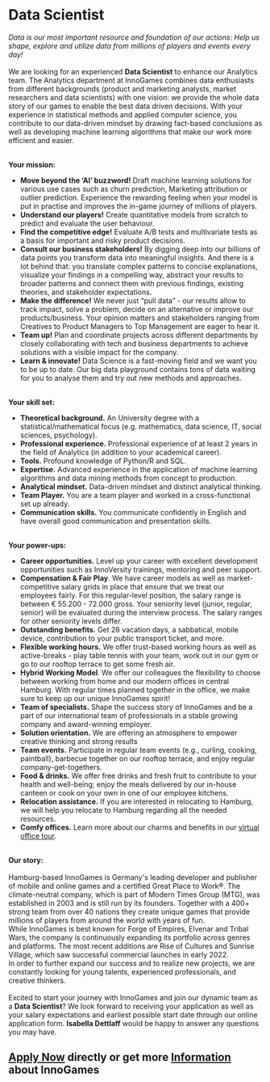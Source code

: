 <h1>Data Scientist</h1>
<p><em>Data is our most important resource and foundation of our actions: Help us shape, explore and utilize data from millions of players and events every day!</em><br /><br />We are looking for an experienced <strong>Data Scientist</strong> to enhance our Analytics team. The Analytics department at InnoGames combines data enthusiasts from different backgrounds (product and marketing analysts, market researchers and data scientists) with one vision: we provide the whole data story of our games to enable the best data driven decisions. With your experience in statistical methods and applied computer science, you contribute to our data-driven mindset by drawing fact-based conclusions as well as developing machine learning algorithms that make our work more efficient and easier.<br /><br /></p><p><strong>Your mission:</strong></p><ul><li><strong>Move beyond the ‘AI’ buzzword!</strong> Draft machine learning solutions for various use cases such as churn prediction, Marketing attribution or outlier prediction. Experience the rewarding feeling when your model is put in practise and improves the in-game journey of millions of players.</li><li><strong>Understand our players!</strong> Create quantitative models from scratch to predict and evaluate the user behaviour.</li><li><strong>Find the competitive edge!</strong> Evaluate A/B tests and multivariate tests as a basis for important and risky product decisions.</li><li><strong>Consult our business stakeholders!</strong> By digging deep into our billions of data points you transform data into meaningful insights. And there is a lot behind that: you translate complex patterns to concise explanations, visualize your findings in a compelling way, abstract your results to broader patterns and connect them with previous findings, existing theories, and stakeholder expectations.</li><li><strong>Make the difference!</strong> We never just “pull data” - our results allow to track impact, solve a problem, decide on an alternative or improve our products/business. Your opinion matters and stakeholders ranging from Creatives to Product Managers to Top Management are eager to hear it.</li><li><strong>Team up!</strong> Plan and coordinate projects across different departments by closely collaborating with tech and business departments to achieve solutions with a visible impact for the company.</li><li><strong>Learn & innovate!</strong> Data Science is a fast-moving field and we want you to be up to date. Our big data playground contains tons of data waiting for you to analyse them and try out new methods and approaches.<strong></strong></li></ul><strong><br />Your skill set:</strong><br /><ul><li><strong>Theoretical background.</strong> An University degree with a statistical/mathematical focus (e.g. mathematics, data science, IT, social sciences, psychology).</li><li><strong>Professional experience.</strong> Professional experience of at least 2 years in the field of Analytics (in addition to your academical career).</li><li><strong>Tools.</strong> Profound knowledge of Python/R and SQL.</li><li><strong>Expertise.</strong> Advanced experience in the application of machine learning algorithms and data mining methods from concept to production.</li><li><strong>Analytical mindset.</strong> Data-driven mindset and distinct analytical thinking.</li><li><strong>Team Player.</strong> You are a team player and worked in a cross-functional set up already.</li><li><strong>Communication skills.</strong> You communicate confidently in English and have overall good communication and presentation skills.</li></ul><p><strong><br />Your power-ups:</strong></p><ul><li><strong>Career opportunities.</strong><span> </span>Level up your career with excellent development opportunities such as InnoVersity trainings, mentoring and peer support.</li><li><strong style="text-align: left;">Compensation & Fair Play</strong><span style="color: rgb(29,28,29);">. We have career models as well as market-competitive salary grids in place that ensure that we treat our employees fairly. For this </span>regular<span style="color: rgb(29,28,29);">-level position, the salary range is between €</span> 55.200 - 72.000<span style="color: rgb(29,28,29);"> gross. Your seniority level (junior, regular, senior) will be evaluated during the interview process. The salary ranges for other seniority levels differ.</span></li><li><strong>Outstanding benefits.</strong><span> </span>Get 28 vacation days, a sabbatical, mobile device, contribution to your public transport ticket, and more.</li><li><strong>Flexible working hours.</strong><span> </span>We offer trust-based working hours as well as active-breaks - play table tennis with your team, work out in our gym or go to our rooftop terrace to get some fresh air.</li><li><strong></strong><strong>Hybrid Working Model</strong>. We offer our colleagues the flexibility to choose between working from home and our modern offices in central Hamburg. With regular times planned together in the office, we make sure to keep up our unique InnoGames spirit!</li><li><strong>Team of specialists.</strong><span> </span>Shape the success story of InnoGames and be a part of our international team of professionals in a stable growing company and award-winning employer.</li><li><strong>Solution orientation.</strong><span> </span>We are offering an atmosphere to empower creative thinking and strong results</li><li><strong>Team events.</strong><span> </span>Participate in regular team events (e.g., curling, cooking, paintball), barbecue together on our rooftop terrace, and enjoy regular company-get-togethers.</li><li><strong>Food & drinks.</strong><span> </span>We offer free drinks and fresh fruit to contribute to your health and well-being; enjoy the meals delivered by our in-house canteen or cook on your own in one of our employee kitchens.</li><li><strong>Relocation assistance.</strong><span> </span>If you are interested in relocating to Hamburg, we will help you relocate to Hamburg regarding all the needed resources.</li><li><span><strong>Comfy offices.</strong></span><span> </span>Learn more about our charms and benefits in our<span> </span><span><a href="https://www.youtube.com/watch?v=yZR6GlDxRag&feature=youtu.be" rel="nofollow">virtual office tour</a>.</span></li></ul><br /><strong>Our story:<br /><br /></strong><span>Hamburg-based InnoGames is Germany's leading developer and publisher of mobile and online games and a certified Great Place to Work®. The climate-neutral company, which is part of Modern Times Group (MTG), was established in 2003 and is still run by its founders. Together with a 400+ strong team from over 40 nations they create unique games that provide millions of players from around the world with years of fun.<br />While InnoGames is best known for Forge of Empires, Elvenar and Tribal Wars, the company is continuously expanding its portfolio across genres and platforms. The most recent additions are Rise of Cultures and Sunrise Village, which saw successful commercial launches in early 2022.<br />In order to further expand our success and to realize new projects, we are constantly looking for young talents, experienced professionals, and creative thinkers.<br /><br /></span>Excited to start your journey with InnoGames and join our dynamic team as a <strong>Data Scientist</strong>? We look forward to receiving your application as well as your salary expectations and earliest possible start date through our online application form. <b>Isabella Dettlaff</b> would be happy to answer any questions you may have.

<h2><a href="https://jobs.jobvite.com/careers/innogames/job/oKrUgfw5/apply?__jvst=Job+Board&__jvsd=github_jobs_repo">Apply Now</a> directly or get more <a href="https://www.innogames.com/career/detail/job/data-scientist/?s=github_jobs_repo">Information</a> about InnoGames</h2>